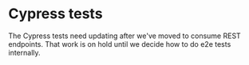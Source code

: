 # Cypress tests

The Cypress tests need updating after we've moved to consume REST endpoints. That work is on hold until we decide how to do e2e tests internally.
